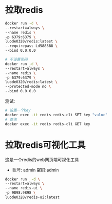 # 拉取redis

```sh
docker run -d \
--restart=always \
--name redis \
-p 6379:6379 \
luode0320/redis:latest \
--requirepass Ld588588 \
--bind 0.0.0.0

# 不设置密码
docker run -d \
--restart=always \
--name redis \
-p 6379:6379 \
luode0320/redis:latest \
--protected-mode no \
--bind 0.0.0.0
```

测试:

```sh
# 设置一个key
docker exec -it redis redis-cli SET key "value"
# 查询
docker exec -it redis redis-cli GET key 
```

# 拉取redis可视化工具

这是一个redis的web网页端可视化工具

- 账号: admin 密码:admin

```sh
docker run  -d \
--restart=always \
--name redis-ui \
-p 9898:9898 \
luode0320/redis-ui:latest
```

